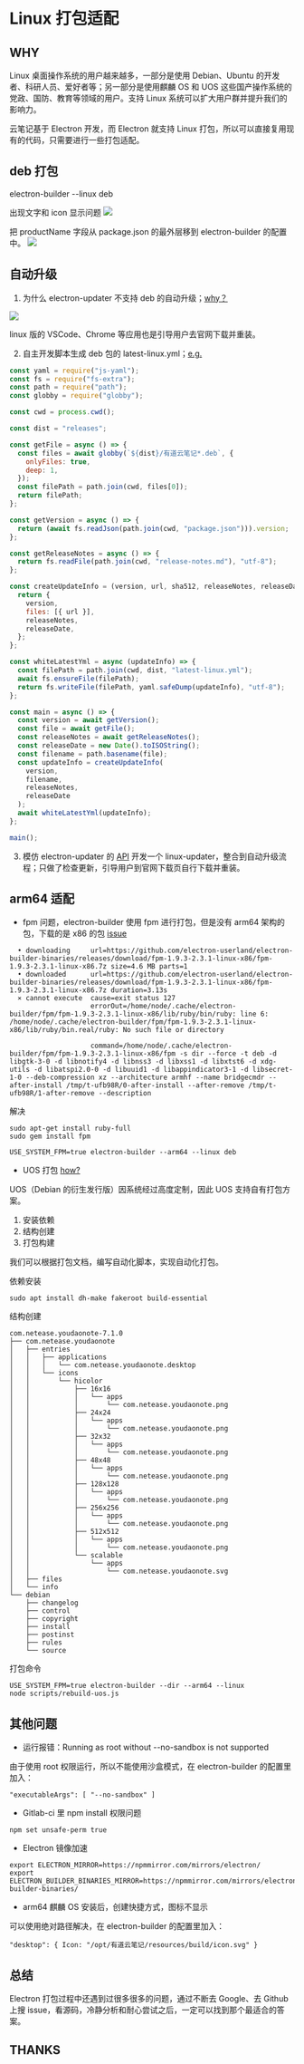 # Linux 打包适配

## WHY

Linux 桌面操作系统的用户越来越多，一部分是使用 Debian、Ubuntu 的开发者、科研人员、爱好者等；另一部分是使用麒麟 OS 和 UOS 这些国产操作系统的党政、国防、教育等领域的用户。支持 Linux 系统可以扩大用户群并提升我们的影响力。

云笔记基于 Electron 开发，而 Electron 就支持 Linux 打包，所以可以直接复用现有的代码，只需要进行一些打包适配。

## deb 打包

electron-builder --linux deb

出现文字和 icon 显示问题
![](./title-icon.jpg)

把 productName 字段从 package.json 的最外层移到 electron-builder 的配置中。
![](./title-icon-code.jpg)

## 自动升级

1. 为什么 electron-updater 不支持 deb 的自动升级；[why？](https://stackoverflow.com/a/38137655)

![](./autoupload-why.png)

linux 版的 VSCode、Chrome 等应用也是引导用户去官网下载并重装。

2. 自主开发脚本生成 deb 包的 latest-linux.yml；[e.g.](https://g.hz.netease.com/cowork/web/ynote/ynote-desktop/-/blob/develop/scripts/updateinfo-deb.js)

```js
const yaml = require("js-yaml");
const fs = require("fs-extra");
const path = require("path");
const globby = require("globby");

const cwd = process.cwd();

const dist = "releases";

const getFile = async () => {
  const files = await globby(`${dist}/有道云笔记*.deb`, {
    onlyFiles: true,
    deep: 1,
  });
  const filePath = path.join(cwd, files[0]);
  return filePath;
};

const getVersion = async () => {
  return (await fs.readJson(path.join(cwd, "package.json"))).version;
};

const getReleaseNotes = async () => {
  return fs.readFile(path.join(cwd, "release-notes.md"), "utf-8");
};

const createUpdateInfo = (version, url, sha512, releaseNotes, releaseDate) => {
  return {
    version,
    files: [{ url }],
    releaseNotes,
    releaseDate,
  };
};

const whiteLatestYml = async (updateInfo) => {
  const filePath = path.join(cwd, dist, "latest-linux.yml");
  await fs.ensureFile(filePath);
  return fs.writeFile(filePath, yaml.safeDump(updateInfo), "utf-8");
};

const main = async () => {
  const version = await getVersion();
  const file = await getFile();
  const releaseNotes = await getReleaseNotes();
  const releaseDate = new Date().toISOString();
  const filename = path.basename(file);
  const updateInfo = createUpdateInfo(
    version,
    filename,
    releaseNotes,
    releaseDate
  );
  await whiteLatestYml(updateInfo);
};

main();
```

3. 模仿 electron-updater 的 [API](https://github.com/electron-userland/electron-builder/blob/master/packages/electron-updater/src/AppUpdater.ts#L33) 开发一个 linux-updater，整合到自动升级流程；只做了检查更新，引导用户到官网下载页自行下载并重装。

## arm64 适配

- fpm 问题，electron-builder 使用 fpm 进行打包，但是没有 arm64 架构的包，下载的是 x86 的包 [issue](https://github.com/electron-userland/electron-builder/issues/5154)

```
  • downloading     url=https://github.com/electron-userland/electron-builder-binaries/releases/download/fpm-1.9.3-2.3.1-linux-x86/fpm-1.9.3-2.3.1-linux-x86.7z size=4.6 MB parts=1
  • downloaded      url=https://github.com/electron-userland/electron-builder-binaries/releases/download/fpm-1.9.3-2.3.1-linux-x86/fpm-1.9.3-2.3.1-linux-x86.7z duration=3.13s
  ⨯ cannot execute  cause=exit status 127
                    errorOut=/home/node/.cache/electron-builder/fpm/fpm-1.9.3-2.3.1-linux-x86/lib/ruby/bin/ruby: line 6: /home/node/.cache/electron-builder/fpm/fpm-1.9.3-2.3.1-linux-x86/lib/ruby/bin.real/ruby: No such file or directory

                    command=/home/node/.cache/electron-builder/fpm/fpm-1.9.3-2.3.1-linux-x86/fpm -s dir --force -t deb -d libgtk-3-0 -d libnotify4 -d libnss3 -d libxss1 -d libxtst6 -d xdg-utils -d libatspi2.0-0 -d libuuid1 -d libappindicator3-1 -d libsecret-1-0 --deb-compression xz --architecture armhf --name bridgecmdr --after-install /tmp/t-ufb98R/0-after-install --after-remove /tmp/t-ufb98R/1-after-remove --description
```

解决

```
sudo apt-get install ruby-full
sudo gem install fpm
```

```
USE_SYSTEM_FPM=true electron-builder --arm64 --linux deb
```

- UOS 打包 [how?](https://www.vvave.net/archives/how-to-build-a-debian-series-distros-installation-package.html)

UOS（Debian 的衍生发行版）因系统经过高度定制，因此 UOS 支持自有打包方案。

1. 安装依赖
2. 结构创建
3. 打包构建

我们可以根据打包文档，编写自动化脚本，实现自动化打包。

依赖安装

```
sudo apt install dh-make fakeroot build-essential
```

结构创建

```
com.netease.youdaonote-7.1.0
├── com.netease.youdaonote
│   ├── entries
│   │   ├── applications
│   │   │   └── com.netease.youdaonote.desktop
│   │   └── icons
│   │       └── hicolor
│   │           ├── 16x16
│   │           │   └── apps
│   │           │       └── com.netease.youdaonote.png
│   │           ├── 24x24
│   │           │   └── apps
│   │           │       └── com.netease.youdaonote.png
│   │           ├── 32x32
│   │           │   └── apps
│   │           │       └── com.netease.youdaonote.png
│   │           ├── 48x48
│   │           │   └── apps
│   │           │       └── com.netease.youdaonote.png
│   │           ├── 128x128
│   │           │   └── apps
│   │           │       └── com.netease.youdaonote.png
│   │           ├── 256x256
│   │           │   └── apps
│   │           │       └── com.netease.youdaonote.png
│   │           ├── 512x512
│   │           │   └── apps
│   │           │       └── com.netease.youdaonote.png
│   │           └── scalable
│   │               └── apps
│   │                   └── com.netease.youdaonote.svg
│   ├── files
│   └── info
└── debian
    ├── changelog
    ├── control
    ├── copyright
    ├── install
    ├── postinst
    ├── rules
    └── source
```

打包命令

```
USE_SYSTEM_FPM=true electron-builder --dir --arm64 --linux
node scripts/rebuild-uos.js
```

## 其他问题

- 运行报错：Running as root without --no-sandbox is not supported

由于使用 root 权限运行，所以不能使用沙盒模式，在 electron-builder 的配置里加入：

```
"executableArgs": [ "--no-sandbox" ]
```

- Gitlab-ci 里 npm install 权限问题

```
npm set unsafe-perm true
```

- Electron 镜像加速

```
export ELECTRON_MIRROR=https://npmmirror.com/mirrors/electron/
export ELECTRON_BUILDER_BINARIES_MIRROR=https://npmmirror.com/mirrors/electron-builder-binaries/
```

- arm64 麒麟 OS 安装后，创建快捷方式，图标不显示

可以使用绝对路径解决，在 electron-builder 的配置里加入：

```
"desktop": { Icon: "/opt/有道云笔记/resources/build/icon.svg" }
```

## 总结

Electron 打包过程中还遇到过很多很多的问题，通过不断去 Google、去 Github 上搜 issue，看源码，冷静分析和耐心尝试之后，一定可以找到那个最适合的答案。

## THANKS
